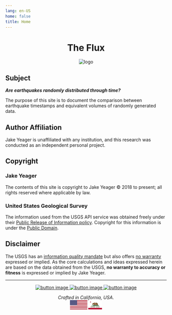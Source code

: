 ```yaml
---
lang: en-US
home: false
title: Home
---
```


<h1 align="center">The Flux</h1>
<p align="center">
  <img src="/hero-logo.png" alt="logo">
</p>


## Subject

***Are earthquakes randomly distributed through time?***

The purpose of this site is to document the comparison between earthquake timestamps and equivalent volumes of randomly generated data.

## Author Affiliation

Jake Yeager is unaffiliated with any institution, and this research was conducted as an independent personal project.
 
## Copyright

### Jake Yeager

The contents of this site is copyright to Jake Yeager © 2018 to present; all rights reserved where applicable by law.

### United States Geological Survey

The information used from the USGS API service was obtained freely under their [Public Release of Information policy](https://www.usgs.gov/information-policies-and-instructions/public-release-information). Copyright for this information is under the [Public Domain](https://www.usgs.gov/information-policies-and-instructions/copyrights-and-credits).

## Disclaimer

The USGS has an [information quality mandate](https://www.usgs.gov/information-policies-and-instructions/information-quality) but also offers [no warranty](https://www.doi.gov/disclaimer) expressed or implied. As the core calculations and ideas expressed herein are based on the data obtained from the USGS, **no warranty to accuracy or fitness** is expressed or implied by Jake Yeager.

---

<p align="center">
    <a href="https://quake.works">
        <img src="https://craton.sfo2.cdn.digitaloceanspaces.com/media/img/branding/btn-web.svg" width="120px" alt="button image">
    </a>
    <a href="https://twitter.com/quakeyeager">
        <img src="https://craton.sfo2.cdn.digitaloceanspaces.com/media/img/branding/btn-twitter.svg" width="120px" alt="button image">
    </a>
    <a href="https://github.com/jakeYeager">
        <img src="https://craton.sfo2.cdn.digitaloceanspaces.com/media/img/branding/btn-github.svg" width="120px" alt="button image">
    </a>
</p>
<p align="center">
    <em>Crafted in California, USA.</em>
    <br>
    <img src="./_media/footer-flags.png" style="width:100px;" alt="flags">
</p>